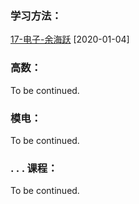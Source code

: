 ### 学习方法：

[17-电子-余海跃](课程学习/电子信息工程学院/17-电子信息工程-余海跃.md) [2020-01-04]

### 高数：

To be continued.

### 模电：

To be continued.

### . . . 课程：

To be continued.